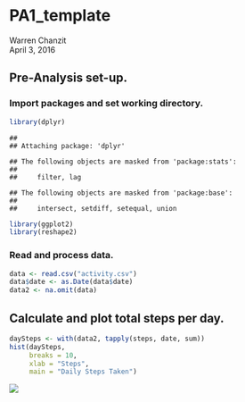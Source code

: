 # PA1_template
Warren Chanzit  
April 3, 2016  

## Pre-Analysis set-up.
### Import packages and set working directory.

```r
library(dplyr)
```

```
## 
## Attaching package: 'dplyr'
```

```
## The following objects are masked from 'package:stats':
## 
##     filter, lag
```

```
## The following objects are masked from 'package:base':
## 
##     intersect, setdiff, setequal, union
```

```r
library(ggplot2)
library(reshape2)
```

### Read and process data.

```r
data <- read.csv("activity.csv")
data$date <- as.Date(data$date)
data2 <- na.omit(data)
```

## Calculate and plot total steps per day.

```r
daySteps <- with(data2, tapply(steps, date, sum))
hist(daySteps,
     breaks = 10,
     xlab = "Steps",
     main = "Daily Steps Taken")
```

![](test_files/figure-html/unnamed-chunk-3-1.png)
